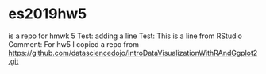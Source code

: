 # es2019hw5
is a repo for hmwk 5
Test: adding a line
Test: This is a line from RStudio
Comment: For hw5 I copied a repo from https://github.com/datasciencedojo/IntroDataVisualizationWithRAndGgplot2.git
